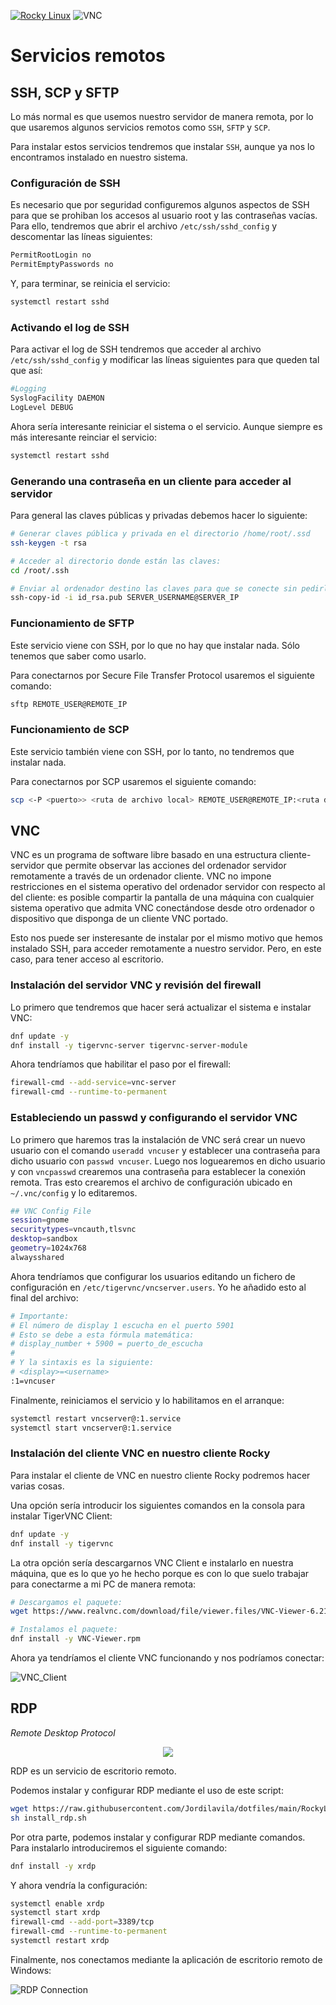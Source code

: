 [![Rocky Linux](https://img.shields.io/badge/Rocky%20Linux-35BF5C?style=for-the-badge&logo=redhat&logoColor=white)](RockyLinux.md)
![VNC](https://img.shields.io/badge/vnc-0175C2?style=for-the-badge&logo=vnc&logoColor=white)

# Servicios remotos

## SSH, SCP y SFTP

Lo más normal es que usemos nuestro servidor de manera remota, por lo que usaremos algunos servicios remotos como ```SSH```, ```SFTP``` y ```SCP```.

Para instalar estos servicios tendremos que instalar ```SSH```, aunque ya nos lo encontramos instalado en nuestro sistema.

### Configuración de SSH

Es necesario que por seguridad configuremos algunos aspectos de SSH para que se prohiban los accesos al usuario root y las contraseñas vacías. Para ello, tendremos que abrir el archivo ```/etc/ssh/sshd_config``` y descomentar las líneas siguientes:

```bash 
PermitRootLogin no
PermitEmptyPasswords no
```

Y, para terminar, se reinicia el servicio: 

```bash
systemctl restart sshd
```

### Activando el log de SSH

Para activar el log de SSH tendremos que acceder al archivo ```/etc/ssh/sshd_config``` y modificar las líneas siguientes para que queden tal que así:

```bash
#Logging
SyslogFacility DAEMON
LogLevel DEBUG
```

Ahora sería interesante reiniciar el sistema o el servicio. Aunque siempre es más interesante reinciar el servicio:

```bash 
systemctl restart sshd
```

### Generando una contraseña en un cliente para acceder al servidor

Para general las claves públicas y privadas debemos hacer lo siguiente:

```bash 
# Generar claves pública y privada en el directorio /home/root/.ssd
ssh-keygen -t rsa

# Acceder al directorio donde están las claves:
cd /root/.ssh

# Enviar al ordenador destino las claves para que se conecte sin pedirle la contraseña.
ssh-copy-id -i id_rsa.pub SERVER_USERNAME@SERVER_IP
```

### Funcionamiento de SFTP

Este servicio viene con SSH, por lo que no hay que instalar nada. Sólo tenemos que saber como usarlo.

Para conectarnos por Secure File Transfer Protocol usaremos el siguiente comando:

```bash
sftp REMOTE_USER@REMOTE_IP
```

### Funcionamiento de SCP

Este servicio también viene con SSH, por lo tanto, no tendremos que instalar nada.

Para conectarnos por SCP usaremos el siguiente comando:

```bash
scp <-P <puerto>> <ruta de archivo local> REMOTE_USER@REMOTE_IP:<ruta destino>
```

## VNC

VNC es un programa de software libre basado en una estructura cliente-servidor que permite observar las acciones del ordenador servidor remotamente a través de un ordenador cliente. VNC no impone restricciones en el sistema operativo del ordenador servidor con respecto al del cliente: es posible compartir la pantalla de una máquina con cualquier sistema operativo que admita VNC conectándose desde otro ordenador o dispositivo que disponga de un cliente VNC portado.

Esto nos puede ser insteresante de instalar por el mismo motivo que hemos instalado SSH, para acceder remotamente a nuestro servidor. Pero, en este caso, para tener acceso al escritorio.

### Instalación del servidor VNC y revisión del firewall

Lo primero que tendremos que hacer será actualizar el sistema e instalar VNC:

```bash
dnf update -y
dnf install -y tigervnc-server tigervnc-server-module
```

Ahora tendríamos que habilitar el paso por el firewall:

```bash
firewall-cmd --add-service=vnc-server
firewall-cmd --runtime-to-permanent
```

### Estableciendo un passwd y configurando el servidor VNC

Lo primero que haremos tras la instalación de VNC será crear un nuevo usuario con el comando ```useradd vncuser``` y establecer una contraseña para dicho usuario con ```passwd vncuser```. Luego nos loguearemos en dicho usuario y con ```vncpasswd``` crearemos una contraseña para establecer la conexión remota. Tras esto crearemos el archivo de configuración ubicado en ```~/.vnc/config``` y lo editaremos.

```bash
## VNC Config File
session=gnome
securitytypes=vncauth,tlsvnc
desktop=sandbox
geometry=1024x768
alwaysshared
```

Ahora tendríamos que configurar los usuarios editando un fichero de configuración en ```/etc/tigervnc/vncserver.users```. Yo he añadido esto al final del archivo:

```bash
# Importante:
# El número de display 1 escucha en el puerto 5901
# Esto se debe a esta fórmula matemática:
# display_number + 5900 = puerto_de_escucha
# 
# Y la sintaxis es la siguiente:
# <display>=<username>
:1=vncuser
```

Finalmente, reiniciamos el servicio y lo habilitamos en el arranque:

```bash
systemctl restart vncserver@:1.service
systemctl start vncserver@:1.service
```

### Instalación del cliente VNC en nuestro cliente Rocky

Para instalar el cliente de VNC en nuestro cliente Rocky podremos hacer varias cosas. 

Una opción sería introducir los siguientes comandos en la consola para instalar TigerVNC Client:

```bash
dnf update -y
dnf install -y tigervnc
```

La otra opción sería descargarnos VNC Client e instalarlo en nuestra máquina, que es lo que yo he hecho porque es con lo que suelo trabajar para conectarme a mi PC de manera remota:

```bash
# Descargamos el paquete:
wget https://www.realvnc.com/download/file/viewer.files/VNC-Viewer-6.21.920-Linux-x64.rpm -O VNC-Viewer.rpm

# Instalamos el paquete:
dnf install -y VNC-Viewer.rpm
```

Ahora ya tendríamos el cliente VNC funcionando y nos podríamos conectar:

![VNC_Client](images/rocky_clientvnc.png)

## RDP

_Remote Desktop Protocol_

<div style="text-align:center">
    <img src="images/rocky_rdp_client.png" />
</div>

RDP es un servicio de escritorio remoto.

Podemos instalar y configurar RDP mediante el uso de este script:

```bash
wget https://raw.githubusercontent.com/Jordilavila/dotfiles/main/RockyLinux/install_files/install_rdp.sh
sh install_rdp.sh
```

Por otra parte, podemos instalar y configurar RDP mediante comandos. Para instalarlo introduciremos el siguiente comando:

```bash
dnf install -y xrdp
```

Y ahora vendría la configuración:

```bash
systemctl enable xrdp
systemctl start xrdp
firewall-cmd --add-port=3389/tcp
firewall-cmd --runtime-to-permanent
systemctl restart xrdp
```

Finalmente, nos conectamos mediante la aplicación de escritorio remoto de Windows:

![RDP Connection](images/rocky_rdp.png)
